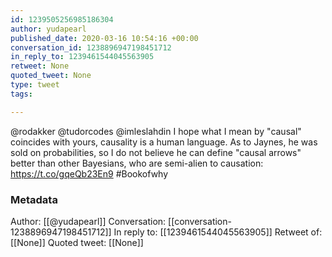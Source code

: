 ```yaml
---
id: 1239505256985186304
author: yudapearl
published_date: 2020-03-16 10:54:16 +00:00
conversation_id: 1238896947198451712
in_reply_to: 1239461544045563905
retweet: None
quoted_tweet: None
type: tweet
tags:

---
```


@rodakker @tudorcodes @imleslahdin I hope what I mean by "causal" coincides with yours, causality is a human language. As to Jaynes, he was sold on probabilities, so I do not believe he can define "causal arrows" better than other Bayesians, who are semi-alien to causation:  https://t.co/gqeQb23En9 #Bookofwhy

### Metadata

Author: [[@yudapearl]]
Conversation: [[conversation-1238896947198451712]]
In reply to: [[1239461544045563905]]
Retweet of: [[None]]
Quoted tweet: [[None]]
